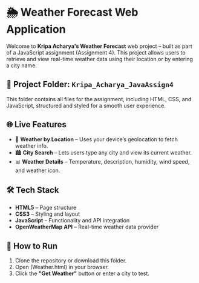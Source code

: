 # 🌦️ Weather Forecast Web Application

Welcome to **Kripa Acharya's Weather Forecast** web project – built as part of a JavaScript assignment (Assignment 4). This project allows users to retrieve and view real-time weather data using their location or by entering a city name.

## 📁 Project Folder: `Kripa_Acharya_JavaAssign4`

This folder contains all files for the assignment, including HTML, CSS, and JavaScript, structured and styled for a smooth user experience.

## 🌐 Live Features

- 📍 **Weather by Location** – Uses your device’s geolocation to fetch weather info.
- 🏙️ **City Search** – Lets users type any city and view its current weather.
- 📊 **Weather Details** – Temperature, description, humidity, wind speed, and weather icon.

## 🛠️ Tech Stack

- **HTML5** – Page structure
- **CSS3** – Styling and layout
- **JavaScript** – Functionality and API integration
- **OpenWeatherMap API** – Real-time weather data provider

## 🧪 How to Run

1. Clone the repository or download this folder.
2. Open (Weather.html) in your browser.
3. Click the **"Get Weather"** button or enter a city to test.
